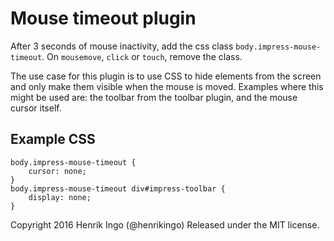 Mouse timeout plugin
====================

After 3 seconds of mouse inactivity, add the css class 
`body.impress-mouse-timeout`. On `mousemove`, `click` or `touch`, remove the
class.

The use case for this plugin is to use CSS to hide elements from the screen
and only make them visible when the mouse is moved. Examples where this
might be used are: the toolbar from the toolbar plugin, and the mouse cursor
itself.

Example CSS
------------

    body.impress-mouse-timeout {
        cursor: none;
    }
    body.impress-mouse-timeout div#impress-toolbar {
        display: none;
    }


Copyright 2016 Henrik Ingo (@henrikingo)
Released under the MIT license.
